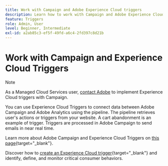 ```yaml
---
title: Work with Campaign and Adobe Experience Cloud triggers
description: Learn how to work with Campaign and Adobe Experience Cloud triggers
feature: Triggers
role: Admin, User
level: Beginner, Intermediate
exl-id: a2ab85c3-ef5f-49fd-a6c4-2fd397c8d21b
---
```

# Work with Campaign and Experience Cloud Triggers

>[!NOTE]
>
>As a Managed Cloud Services user, [contact Adobe](../start/campaign-faq.md#support) to implement Experience Cloud triggers with Campaign.

You can use Experience Cloud Triggers to connect data between Adobe Campaign and Adobe Analytics using the pipeline. The pipeline retrieves user's actions or triggers from your website. A cart abandonment is an example of trigger. Triggers are processed in Adobe Campaign to send emails in near real time.

Learn more about Adobe Campaign and Experience Cloud Triggers on [this page](https://experienceleague.adobe.com/docs/campaign-classic/using/integrating-with-adobe-experience-cloud/experience-triggers/about-triggers.html){target="_blank"}.

Discover how to [create an Experience Cloud trigger](https://experienceleague.adobe.com/docs/experience-cloud/triggers/create.html){target="_blank"} and identify, define, and monitor critical consumer behaviors.

